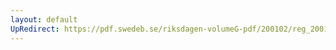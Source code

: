 ```yaml
---
layout: default
UpRedirect: https://pdf.swedeb.se/riksdagen-volumeG-pdf/200102/reg_200102/reg_200102_0496.pdf
---
```

